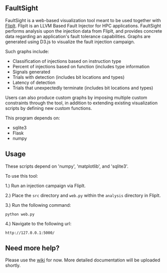 FaultSight
-----------

FaultSight is a web-based visualization tool meant to be used together with [FlipIt](https://github.com/aperson40/FlipIt). FlipIt is an LLVM Based Fault Injector for HPC applications. FaultSight performs analysis upon the injection data from FlipIt, and provides concrete data regarding an application's fault tolerance capabilities. Graphs are generated using D3.js to visualize the fault injection campaign. 

Such graphs include:

- Classification of injections based on instruction type
- Percent of injections based on function (includes type information
- Signals generated
- Trials with detection (includes bit locations and types)
- Latency of detection
- Trials that unexpectedly terminate (includes bit locations and types)

Users can also produce custom graphs by imposing multiple custom constraints through the tool, in addition to extending existing visualization scripts by defining new custom functions.

This program depends on:

- sqlite3
- Flask
- numpy


Usage
-----

These scripts depend on 'numpy', 'matplotlib', and 'sqlite3'.

To use this tool:

1.) Run an injection campaign via FlipIt.

2.) Place the `src` directory and `web.py` within the `analysis` directory in FlipIt.

3.) Run the following command:
    
```
python web.py
```

4.) Navigate to the following url:
    
```
http://127.0.0.1:5000/
```

Need more help?
-----
Please use the [wiki](https://github.com/einarhorn/FaultSight/wiki) for now. More detailed documentation will be uploaded shortly.



